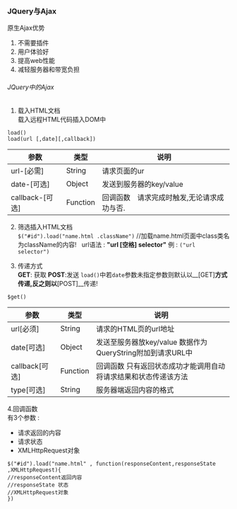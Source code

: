 ### JQuery与Ajax  
原生Ajax优势  
1. 不需要插件 
2. 用户体验好 
3. 提高web性能  
4. 减轻服务器和带宽负担  

###### JQuery中的Ajax  

1. 载入HTML文档  
载入远程HTML代码插入DOM中

`load()`  
`load(url [,date][,callback])`  

参数|类型|说明  
---|---|---  
url-[必需]|String |请求页面的ur
date-[可选]|Object|发送到服务器的key/value
callback-[可选]|Function|回调函数　请求完成时触发,无论请求成功与否.

2. 筛选插入HTML文档  
`$("#id").load("name.html .className")` //加载name.html页面中class类名为className的内容!  
url语法 : **"url [空格] selector"** 例 : `("url selector")`  

3. 传递方式  
__GET__: 获取
__POST__:发送
`load()`中若`date`参数未指定参数则默认以__[GET]__方式传递,反之则以__[POST]__传递!  

`$get()`  

参数|类型|说明  
---|---|---  
url[必须]|String|请求的HTML页的url地址  
date[可选]|Object|发送至服务器放key/value 数据作为QueryString附加到请求URL中  
callback[可选]|Function|回调函数 只有返回状态成功才能调用自动将请求结果和状态传递该方法  
type[可选]|String|服务器端返回内容的格式  



4.回调函数  
有3个参数 :
 + 请求返回的内容  
 + 请求状态  
 + XMLHttpRequest对象  

```
$("#id").load("name.html" , function(responseContent,responseState ,XMLHttpRequest){
//responseContent返回内容
//responseState 状态
//XMLHttpRequest对象
})
```
